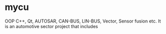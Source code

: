 # mycu
OOP C++, Qt, AUTOSAR, CAN-BUS, LIN-BUS, Vector, Sensor fusion etc. It is an automotive sector project that includes
